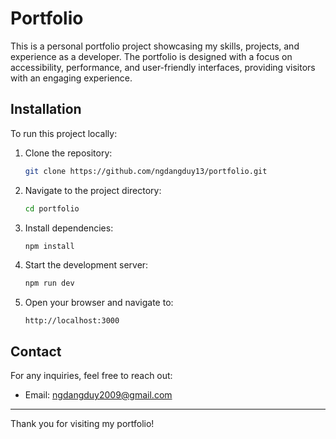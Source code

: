 # Portfolio

This is a personal portfolio project showcasing my skills, projects, and experience as a developer. The portfolio is designed with a focus on accessibility, performance, and user-friendly interfaces, providing visitors with an engaging experience.


## Installation

To run this project locally:

1. Clone the repository:

   ```bash
   git clone https://github.com/ngdangduy13/portfolio.git
   ```

2. Navigate to the project directory:

   ```bash
   cd portfolio
   ```

3. Install dependencies:

   ```bash
   npm install
   ```

4. Start the development server:

   ```bash
   npm run dev
   ```

5. Open your browser and navigate to:

   ```
   http://localhost:3000
   ```

## Contact

For any inquiries, feel free to reach out:

- Email: [ngdangduy2009@gmail.com](mailto:ngdangduy2009@gmail.com)

---

Thank you for visiting my portfolio!
